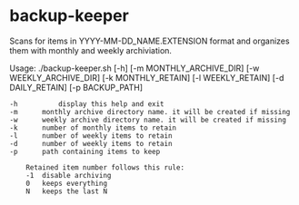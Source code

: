 # backup-keeper
Scans for items in YYYY-MM-DD_NAME.EXTENSION format and organizes them
with monthly and weekly archiviation.

Usage: ./backup-keeper.sh [-h] [-m MONTHLY_ARCHIVE_DIR] [-w WEEKLY_ARCHIVE_DIR]
		[-k MONTHLY_RETAIN] [-l WEEKLY_RETAIN] [-d DAILY_RETAIN]
		[-p BACKUP_PATH]

    -h          display this help and exit
    -m		monthly archive directory name. it will be created if missing
    -w		weekly archive directory name. it will be created if missing
    -k		number of monthly items to retain
    -l		number of weekly items to retain
    -d		number of weekly items to retain
    -p		path containing items to keep

		Retained item number follows this rule:
		-1 	disable archiving
		0 	keeps everything
		N 	keeps the last N
